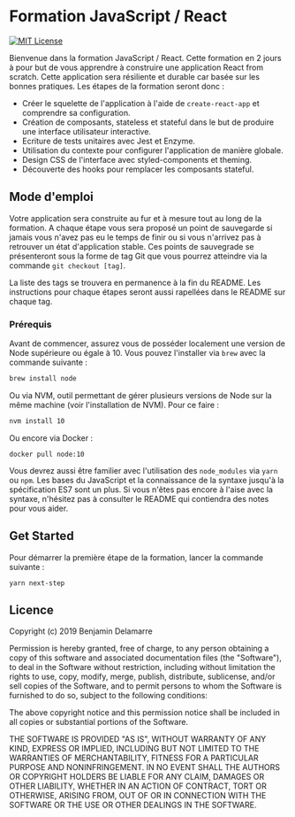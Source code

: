 # Formation JavaScript / React

[![MIT License](https://img.shields.io/badge/license-MIT-blue.svg)](./LICENSE)

Bienvenue dans la formation JavaScript / React. Cette formation en 2 jours à pour but de vous apprendre à construire une application React from scratch. Cette application sera résiliente et durable car basée sur les bonnes pratiques. Les étapes de la formation seront donc :

- Créer le squelette de l'application à l'aide de `create-react-app` et comprendre sa configuration.
- Création de composants, stateless et stateful dans le but de produire une interface utilisateur interactive.
- Ecriture de tests unitaires avec Jest et Enzyme.
- Utilisation du contexte pour configurer l'application de manière globale.
- Design CSS de l'interface avec styled-components et theming.
- Découverte des hooks pour remplacer les composants stateful.

## Mode d'emploi

Votre application sera construite au fur et à mesure tout au long de la formation. A chaque étape vous sera proposé un point de sauvegarde si jamais vous n'avez pas eu le temps de finir ou si vous n'arrivez pas à retrouver un état d'application stable. Ces points de sauvegrade se présenteront sous la forme de tag Git que vous pourrez atteindre via la commande `git checkout [tag]`.

La liste des tags se trouvera en permanence à la fin du README. Les instructions pour chaque étapes seront aussi rapellées dans le README sur chaque tag.

### Prérequis

Avant de commencer, assurez vous de posséder localement une version de Node supérieure ou égale à 10. Vous pouvez l'installer via `brew` avec la commande suivante :

```bash
brew install node
```

Ou via NVM, outil permettant de gérer plusieurs versions de Node sur la même machine (voir l'installation de NVM). Pour ce faire :

```bash
nvm install 10
```

Ou encore via Docker :

```
docker pull node:10
```

Vous devrez aussi être familier avec l'utilisation des `node_modules` via `yarn` ou `npm`. Les bases du JavaScript et la connaissance de la syntaxe jusqu'à la spécification ES7 sont un plus. Si vous n'êtes pas encore à l'aise avec la syntaxe, n'hésitez pas à consulter le README qui contiendra des notes pour vous aider.

## Get Started

Pour démarrer la première étape de la formation, lancer la commande suivante :

```
yarn next-step
```

## Licence

Copyright (c) 2019 Benjamin Delamarre

Permission is hereby granted, free of charge, to any person obtaining a copy of this software and associated documentation files (the "Software"), to deal in the Software without restriction, including without limitation the rights to use, copy, modify, merge, publish, distribute, sublicense, and/or sell copies of the Software, and to permit persons to whom the Software is furnished to do so, subject to the following conditions:

The above copyright notice and this permission notice shall be included in all copies or substantial portions of the Software.

THE SOFTWARE IS PROVIDED "AS IS", WITHOUT WARRANTY OF ANY KIND, EXPRESS OR IMPLIED, INCLUDING BUT NOT LIMITED TO THE WARRANTIES OF MERCHANTABILITY, FITNESS FOR A PARTICULAR PURPOSE AND NONINFRINGEMENT. IN NO EVENT SHALL THE AUTHORS OR COPYRIGHT HOLDERS BE LIABLE FOR ANY CLAIM, DAMAGES OR OTHER LIABILITY, WHETHER IN AN ACTION OF CONTRACT, TORT OR OTHERWISE, ARISING FROM, OUT OF OR IN CONNECTION WITH THE SOFTWARE OR THE USE OR OTHER DEALINGS IN THE SOFTWARE.
